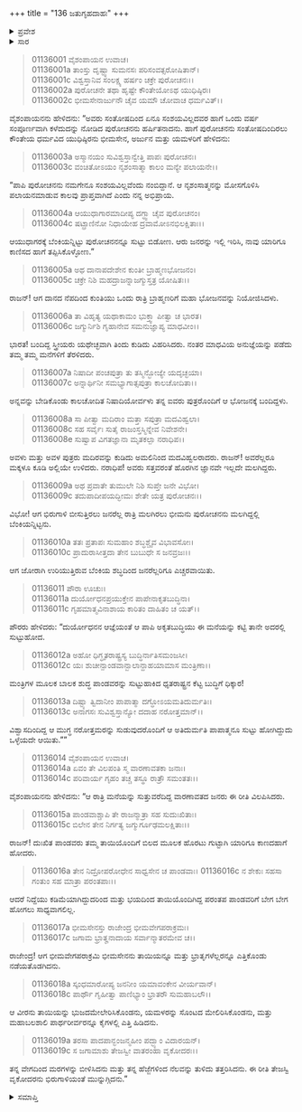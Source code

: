 +++
title = "136 ಜತುಗೃಹದಾಹಃ"
+++

<details><summary>ಪ್ರವೇಶ</summary>


।।   ಓಂ ಓಂ ನಮೋ ನಾರಾಯಣಾಯ।।   ಶ್ರೀ ವೇದವ್ಯಾಸಾಯ ನಮಃ ।।

ಶ್ರೀ ಕೃಷ್ಣದ್ವೈಪಾಯನ ವೇದವ್ಯಾಸ ವಿರಚಿತ  

**ಶ್ರೀ ಮಹಾಭಾರತ**

**ಆದಿ ಪರ್ವ**

**ಜತುಗೃಹದಾಹ ಪರ್ವ**

**ಅಧ್ಯಾಯ 136**

</details>


<details><summary>ಸಾರ</summary>

ಅರಗಿನ ಮನೆಯಲ್ಲಿ ಪುರೋಚನ ಮತ್ತು ರಾತ್ರಿ ಭೋಜನಕ್ಕಾಗಿ ತನ್ನ ಐವರು ಮಕ್ಕಳೊಂದಿಗೆ ಬಂದಿದ್ದ ನಿಷಾದಿಯು ಮಲಗಿರುವಾಗ ಭೀಮನು ಬೆಂಕಿ ಹಚ್ಚಿಸಿದುದು (1-9). ಪಾಂಡವರು ಸುಟ್ಟುಹೋದರೆಂದು ಪುರಜನರ ಹಾಹಾಕಾರ (10-14). ಸುರಂಗದಿಂದ ತಪ್ಪಿಸಿಕೊಂಡು ಭೀಮನ ಸಹಾಯದಿಂದ ಪಾಂಡವರು ಕುಂತಿಯೊಂದಿಗೆ ಪಲಾಯನಗೈದುದು (15-19).

</details>


> 01136001 ವೈಶಂಪಾಯನ ಉವಾಚ।  
01136001a ತಾಂಸ್ತು ದೃಷ್ಟ್ವಾ ಸುಮನಸಃ ಪರಿಸಂವತ್ಸರೋಷಿತಾನ್।  
01136001c ವಿಶ್ವಸ್ತಾನಿವ ಸಂಲಕ್ಷ್ಯ ಹರ್ಷಂ ಚಕ್ರೇ ಪುರೋಚನಃ।।  
01136002a ಪುರೋಚನೇ ತಥಾ ಹೃಷ್ಟೇ ಕೌಂತೇಯೋಽಥ ಯುಧಿಷ್ಠಿರಃ।  
01136002c ಭೀಮಸೇನಾರ್ಜುನೌ ಚೈವ ಯಮೌ ಚೋವಾಚ ಧರ್ಮವಿತ್।।

ವೈಶಂಪಾಯನನು ಹೇಳಿದನು: “ಅವರು ಸಂತೋಷದಿಂದ ಏನೂ ಸಂಶಯವಿಲ್ಲದವರ ಹಾಗೆ ಒಂದು ವರ್ಷ ಸಂಪೂರ್ಣವಾಗಿ ಕಳೆದುದನ್ನು ನೋಡಿದ ಪುರೋಚನನು ಹರ್ಷಿತನಾದನು. ಹಾಗೆ ಪುರೋಚನನು ಸಂತೋಷದಿಂದಿರಲು ಕೌಂತೇಯ ಧರ್ಮವಿದ ಯುಧಿಷ್ಠಿರನು ಭೀಮಸೇನ, ಅರ್ಜುನ ಮತ್ತು ಯಮಳರಿಗೆ ಹೇಳಿದನು:

> 01136003a ಅಸ್ಮಾನಯಂ ಸುವಿಶ್ವಸ್ತಾನ್ವೇತ್ತಿ ಪಾಪಃ ಪುರೋಚನಃ।   
01136003c ವಂಚಿತೋಽಯಂ ನೃಶಂಸಾತ್ಮಾ ಕಾಲಂ ಮನ್ಯೇ ಪಲಾಯನೇ।।

“ಪಾಪಿ ಪುರೋಚನನು ನಮಗೇನೂ ಸಂಶಯವಿಲ್ಲವೆಂದು ನಂಬಿದ್ದಾನೆ. ಆ ನೃಶಂಸಾತ್ಮನನ್ನು ಮೋಸಗೊಳಿಸಿ ಪಲಾಯನಮಾಡುವ ಕಾಲವು ಪ್ರಾಪ್ತವಾಗಿದೆ ಎಂದು ನನ್ನ ಅಭಿಪ್ರಾಯ.

> 01136004a ಆಯುಧಾಗಾರಮಾದೀಪ್ಯ ದಗ್ಧ್ವಾ ಚೈವ ಪುರೋಚನಂ।  
01136004c ಷಟ್ಪ್ರಾಣಿನೋ ನಿಧಾಯೇಹ ದ್ರವಾಮೋಽನಭಿಲಕ್ಷಿತಾಃ।।

ಆಯುಧಾಗರಕ್ಕೆ ಬೆಂಕಿಯನ್ನಿಟ್ಟು ಪುರೋಚನನನ್ನೂ ಸುಟ್ಟು ಬಿಡೋಣ. ಆರು ಜನರನ್ನು ಇಲ್ಲಿ ಇರಿಸಿ, ನಾವು ಯಾರಿಗೂ ಕಾಣಿಸದ ಹಾಗೆ ತಪ್ಪಿಸಿಕೊಳ್ಳೋಣ.”

> 01136005a ಅಥ ದಾನಾಪದೇಶೇನ ಕುಂತೀ ಬ್ರಾಹ್ಮಣಭೋಜನಂ।  
01136005c ಚಕ್ರೇ ನಿಶಿ ಮಹದ್ರಾಜನ್ನಾಜಗ್ಮುಸ್ತತ್ರ ಯೋಷಿತಃ।।

ರಾಜನ್! ಆಗ ದಾನದ ನೆಪದಿಂದ ಕುಂತಿಯು ಒಂದು ರಾತ್ರಿ ಬ್ರಾಹ್ಮಣರಿಗೆ ಮಹಾ ಭೋಜನವನ್ನು ನಿಯೋಜಿಸಿದಳು.

> 01136006a ತಾ ವಿಹೃತ್ಯ ಯಥಾಕಾಮಂ ಭುಕ್ತ್ವಾ ಪೀತ್ವಾ ಚ ಭಾರತ।   
01136006c ಜಗ್ಮುರ್ನಿಶಿ ಗೃಹಾನೇವ ಸಮನುಜ್ಞಾಪ್ಯ ಮಾಧವೀಂ।।

ಭಾರತ! ಬಂದಿದ್ದ ಸ್ತ್ರೀಯರು ಯಥೇಚ್ಛವಾಗಿ ತಿಂದು ಕುಡಿದು ವಿಹರಿಸಿದರು. ನಂತರ ಮಾಧವಿಯ ಅನುಜ್ಞೆಯನ್ನು ಪಡೆದು ತಮ್ಮ ತಮ್ಮ ಮನೆಗಳಿಗೆ ತೆರಳಿದರು.

> 01136007a ನಿಷಾದೀ ಪಂಚಪುತ್ರಾ ತು ತಸ್ಮಿನ್ಭೋಜ್ಯೇ ಯದೃಚ್ಛಯಾ।  
01136007c ಅನ್ನಾರ್ಥಿನೀ ಸಮಭ್ಯಾಗಾತ್ಸಪುತ್ರಾ ಕಾಲಚೋದಿತಾ।।

ಅನ್ನವನ್ನು ಬೇಡಿಕೊಂಡು ಕಾಲಚೋದಿತ ನಿಷಾದಿಯೋರ್ವಳು ತನ್ನ ಐವರು ಪುತ್ರರೊಂದಿಗೆ ಆ ಭೋಜನಕ್ಕೆ ಬಂದಿದ್ದಳು.

> 01136008a ಸಾ ಪೀತ್ವಾ ಮದಿರಾಂ ಮತ್ತಾ ಸಪುತ್ರಾ ಮದವಿಹ್ವಲಾ।  
01136008c ಸಹ ಸರ್ವೈಃ ಸುತೈ ರಾಜಂಸ್ತಸ್ಮಿನ್ನೇವ ನಿವೇಶನೇ।  
01136008e ಸುಷ್ವಾಪ ವಿಗತಜ್ಞಾನಾ ಮೃತಕಲ್ಪಾ ನರಾಧಿಪ।।

ಅವಳು ಮತ್ತು ಅವಳ ಪುತ್ರರು ಮದಿರವನ್ನು ಕುಡಿದು ಅಮಲಿನಿಂದ ಮದವಿಹ್ವಲರಾದರು. ರಾಜನ್! ಅವರೆಲ್ಲರೂ ಮಕ್ಕಳೂ ಕೂಡಿ ಅಲ್ಲಿಯೇ ಉಳಿದರು. ನರಾಧಿಪ! ಅವರು ಸತ್ತವರಂತೆ ಹೊರಗಿನ ಜ್ಞಾನವೇ ಇಲ್ಲದೇ ಮಲಗಿದ್ದರು.

> 01136009a ಅಥ ಪ್ರವಾತೇ ತುಮುಲೇ ನಿಶಿ ಸುಪ್ತೇ ಜನೇ ವಿಭೋ।  
01136009c ತದುಪಾದೀಪಯದ್ಭೀಮಃ ಶೇತೇ ಯತ್ರ ಪುರೋಚನಃ।।

ವಿಭೋ! ಆಗ ಭಿರುಗಾಳಿ ಬೀಸುತ್ತಿರಲು ಜನರೆಲ್ಲ ರಾತ್ರಿ ಮಲಗಿರಲು ಭೀಮನು ಪುರೋಚನನು ಮಲಗಿದ್ದಲ್ಲಿ ಬೆಂಕಿಯನ್ನಿಟ್ಟನು.

> 01136010a ತತಃ ಪ್ರತಾಪಃ ಸುಮಹಾಂ ಶಬ್ಧಶ್ಚೈವ ವಿಭಾವಸೋಃ।   
01136010c ಪ್ರಾದುರಾಸೀತ್ತದಾ ತೇನ ಬುಬುಧೇ ಸ ಜನವ್ರಜಃ।।

ಆಗ ಜೋರಾಗಿ ಉರಿಯುತ್ತಿರುವ ಬೆಂಕಿಯ ಶಬ್ಧದಿಂದ ಜನರೆಲ್ಲರಿಗೂ ಎಚ್ಚರವಾಯಿತು.

> 01136011 ಪೌರಾ ಊಚುಃ।  
01136011a ದುರ್ಯೋಧನಪ್ರಯುಕ್ತೇನ ಪಾಪೇನಾಕೃತಬುದ್ಧಿನಾ।  
01136011c ಗೃಹಮಾತ್ಮವಿನಾಶಾಯ ಕಾರಿತಂ ದಾಹಿತಂ ಚ ಯತ್।।

ಪೌರರು ಹೇಳಿದರು: “ದುರ್ಯೋಧನನ ಆಜ್ಞೆಯಂತೆ ಆ ಪಾಪಿ ಅಕೃತಬುದ್ಧಿಯು ಈ ಮನೆಯನ್ನು ಕಟ್ಟಿ ತಾನೇ ಅದರಲ್ಲಿ ಸುಟ್ಟುಹೋದ.

> 01136012a ಅಹೋ ಧಿಗ್ಧೃತರಾಷ್ಟ್ರಸ್ಯ ಬುದ್ಧಿರ್ನಾತಿಸಮಂಜಸೀ।  
01136012c ಯಃ ಶುಚೀನ್ಪಾಂಡವಾನ್ಬಾಲಾನ್ದಾಹಯಾಮಾಸ ಮಂತ್ರಿಣಾ।।

ಮಂತ್ರಿಗಳ ಮೂಲಕ ಬಾಲಕ ಶುದ್ಧ ಪಾಂಡವರನ್ನು ಸುಟ್ಟುಹಾಕಿದ ಧೃತರಾಷ್ಟ್ರನ ಕೆಟ್ಟ ಬುದ್ಧಿಗೆ ಧಿಕ್ಕಾರ!

> 01136013a ದಿಷ್ಟ್ಯಾ ತ್ವಿದಾನೀಂ ಪಾಪಾತ್ಮಾ ದಗ್ಧೋಽಯಮತಿದುರ್ಮತಿಃ।  
01136013c ಅನಾಗಸಃ ಸುವಿಶ್ವಸ್ತಾನ್ಯೋ ದದಾಹ ನರೋತ್ತಮಾನ್।।

ವಿಶ್ವಾಸದಿಂದಿದ್ದ ಆ ಮುಗ್ಧ ನರೋತ್ತಮರನ್ನು ಸುಡುವುದರೊಂದಿಗೆ ಆ ಅತಿದುರ್ಮತಿ ಪಾಪಾತ್ಮನೂ ಸುಟ್ಟು ಹೋಗಿದ್ದುದು ಒಳ್ಳೆಯದೇ ಆಯಿತು.””

> 01136014 ವೈಶಂಪಾಯನ ಉವಾಚ।  
01136014a ಏವಂ ತೇ ವಿಲಪಂತಿ ಸ್ಮ ವಾರಣಾವತಕಾ ಜನಾಃ।  
01136014c ಪರಿವಾರ್ಯ ಗೃಹಂ ತಚ್ಚ ತಸ್ಥೂ ರಾತ್ರೌ ಸಮಂತತಃ।।

ವೈಶಂಪಾಯನನು ಹೇಳಿದನು: “ಆ ರಾತ್ರಿ ಮನೆಯನ್ನು ಸುತ್ತುವರೆದಿದ್ದ ವಾರಣಾವತದ ಜನರು ಈ ರೀತಿ ವಿಲಪಿಸಿದರು.

> 01136015a ಪಾಂಡವಾಶ್ಚಾಪಿ ತೇ ರಾಜನ್ಮಾತ್ರಾ ಸಹ ಸುದುಃಖಿತಾಃ।  
01136015c ಬಿಲೇನ ತೇನ ನಿರ್ಗತ್ಯ ಜಗ್ಮುರ್ಗೂಢಮಲಕ್ಷಿತಾಃ।।

ರಾಜನ್! ದುಃಖಿತ ಪಾಂಡವರು ತಮ್ಮ ತಾಯಿಯೊಂದಿಗೆ ಬಿಲದ ಮೂಲಕ ಹೊರಟು ಗುಟ್ಟಾಗಿ ಯಾರಿಗೂ ಕಾಣದಹಾಗೆ ಹೋದರು.

>01136016a ತೇನ ನಿದ್ರೋಪರೋಧೇನ ಸಾಧ್ವಸೇನ ಚ ಪಾಂಡವಾಃ।
01136016c ನ ಶೇಕುಃ ಸಹಸಾ ಗಂತುಂ ಸಹ ಮಾತ್ರಾ ಪರಂತಪಾಃ।।

ಆದರೆ ನಿದ್ದೆಯು ಕಡಿಮೆಯಾಗಿದ್ದುದರಿಂದ ಮತ್ತು ಭಯದಿಂದ ತಾಯಿಯೊಂದಿಗಿದ್ದ ಪರಂತಪ ಪಾಂಡವರಿಗೆ ಬೇಗ ಬೇಗ ಹೋಗಲು ಸಾಧ್ಯವಾಗಲಿಲ್ಲ.

> 01136017a ಭೀಮಸೇನಸ್ತು ರಾಜೇಂದ್ರ ಭೀಮವೇಗಪರಾಕ್ರಮಃ।   
01136017c ಜಗಾಮ ಭ್ರಾತೄನಾದಾಯ ಸರ್ವಾನ್ಮಾತರಮೇವ ಚ।।

ರಾಜೇಂದ್ರ! ಆಗ ಭೀಮವೇಗಪರಾಕ್ರಮಿ ಭೀಮಸೇನನು ತಾಯಿಯನ್ನೂ ಮತ್ತು ಭ್ರಾತೃಗಳೆಲ್ಲರನ್ನೂ ಎತ್ತಿಕೊಂಡು ನಡೆಯತೊಡಗಿದನು.

> 01136018a ಸ್ಕಂಧಮಾರೋಪ್ಯ ಜನನೀಂ ಯಮಾವಂಕೇನ ವೀರ್ಯವಾನ್।  
01136018c ಪಾರ್ಥೌ ಗೃಹೀತ್ವಾ ಪಾಣಿಭ್ಯಾಂ ಭ್ರಾತರೌ ಸುಮಹಾಬಲೌ।।

ಆ ವೀರನು ತಾಯಿಯನ್ನು ಭುಜದಮೇಲೇರಿಸಿಕೊಂಡನು, ಯಮಳರನ್ನು ಸೊಂಟದ ಮೇಲಿರಿಸಿಕೊಂಡನು, ಮತ್ತು ಮಹಾಬಲಶಾಲಿ ಪಾರ್ಥರೀರ್ವರನ್ನೂ ಕೈಗಳಲ್ಲಿ ಎತ್ತಿ ಹಿಡಿದನು.

> 01136019a ತರಸಾ ಪಾದಪಾನ್ಭಂಜನ್ಮಹೀಂ ಪದ್ಭ್ಯಾಂ ವಿದಾರಯನ್।  
01136019c ಸ ಜಗಾಮಾಶು ತೇಜಸ್ವೀ ವಾತರಂಹಾ ವೃಕೋದರಃ।।

ತನ್ನ ವೇಗದಿಂದ ಮರಗಳನ್ನು ಬೀಳಿಸಿದನು ಮತ್ತು ತನ್ನ ಹೆಜ್ಜೆಗಳಿಂದ ನೆಲವನ್ನು ತುಳಿದು ತತ್ತರಿಸಿದನು. ಈ ರೀತಿ ತೇಜಸ್ವಿ ವೃಕೋದರನು ಭಿರುಗಾಳಿಯಂತೆ ಮುನ್ನುಗ್ಗಿದನು.”




<details><summary>ಸಮಾಪ್ತಿ</summary>

ಇತಿ ಶ್ರೀ ಮಹಾಭಾರತೇ ಆದಿಪರ್ವಣಿ ಜತುಗೃಹದಾಹಪರ್ವಣಿ ಜತುಗೃಹದಾಹೇ ಷಟ್‌ತ್ರಿಂಶದಧಿಕಶತತಮೋಽಧ್ಯಾಯಃ।।  
ಇದು ಶ್ರೀ ಮಹಾಭಾರತದಲ್ಲಿ ಆದಿಪರ್ವದಲ್ಲಿ ಜತುಗೃಹದಾಹ ಪರ್ವದಲ್ಲಿ ಜತುಗೃಹದಾಹ ಎನ್ನುವ ನೂರಾಮೂವತ್ತಾರನೆಯ ಅಧ್ಯಾಯವು.



</details>

